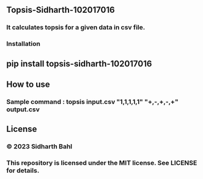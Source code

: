 ## Topsis-Sidharth-102017016
### It calculates topsis for a given data in csv file.

### Installation
## pip install topsis-sidharth-102017016

## How to use
### Sample command : topsis input.csv "1,1,1,1,1" "+,-,+,-,+" output.csv


## License
### © 2023 Sidharth Bahl

### This repository is licensed under the MIT license. See LICENSE for details.